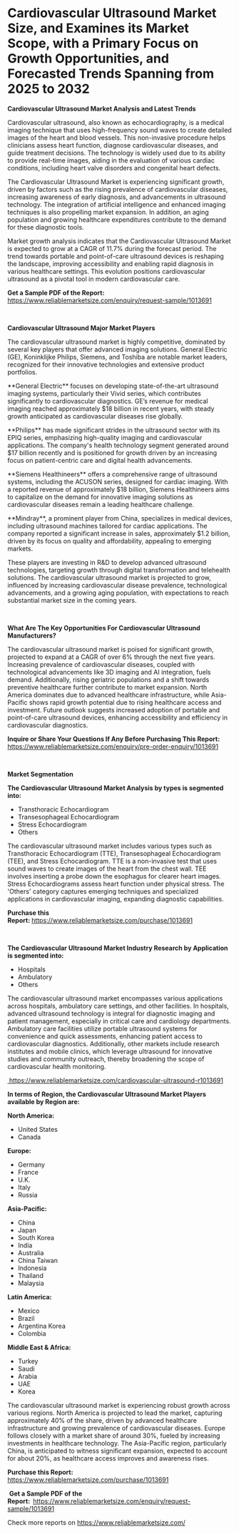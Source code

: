<p><h1>Cardiovascular Ultrasound Market Size, and Examines its Market Scope, with a Primary Focus on Growth Opportunities, and Forecasted Trends Spanning from 2025 to 2032</h1></p><p><strong>Cardiovascular Ultrasound Market Analysis and Latest Trends</strong></p>
<p><p>Cardiovascular ultrasound, also known as echocardiography, is a medical imaging technique that uses high-frequency sound waves to create detailed images of the heart and blood vessels. This non-invasive procedure helps clinicians assess heart function, diagnose cardiovascular diseases, and guide treatment decisions. The technology is widely used due to its ability to provide real-time images, aiding in the evaluation of various cardiac conditions, including heart valve disorders and congenital heart defects.</p><p>The Cardiovascular Ultrasound Market is experiencing significant growth, driven by factors such as the rising prevalence of cardiovascular diseases, increasing awareness of early diagnosis, and advancements in ultrasound technology. The integration of artificial intelligence and enhanced imaging techniques is also propelling market expansion. In addition, an aging population and growing healthcare expenditures contribute to the demand for these diagnostic tools.</p><p>Market growth analysis indicates that the Cardiovascular Ultrasound Market is expected to grow at a CAGR of 11.7% during the forecast period. The trend towards portable and point-of-care ultrasound devices is reshaping the landscape, improving accessibility and enabling rapid diagnosis in various healthcare settings. This evolution positions cardiovascular ultrasound as a pivotal tool in modern cardiovascular care.</p></p>
<p><strong>Get a Sample PDF of the Report:&nbsp;</strong> <a href="https://www.reliablemarketsize.com/enquiry/request-sample/1013691?utm_campaign=3185&utm_medium=2&utm_source=Github&utm_content=ia&utm_term=05032025&utm_id=cardiovascular-ultrasound">https://www.reliablemarketsize.com/enquiry/request-sample/1013691</a></p>
<p>&nbsp;</p>
<p><strong>Cardiovascular Ultrasound Major Market Players</strong></p>
<p><p>The cardiovascular ultrasound market is highly competitive, dominated by several key players that offer advanced imaging solutions. General Electric (GE), Koninklijke Philips, Siemens, and Toshiba are notable market leaders, recognized for their innovative technologies and extensive product portfolios.</p><p>**General Electric** focuses on developing state-of-the-art ultrasound imaging systems, particularly their Vivid series, which contributes significantly to cardiovascular diagnostics. GE’s revenue for medical imaging reached approximately $18 billion in recent years, with steady growth anticipated as cardiovascular diseases rise globally.</p><p>**Philips** has made significant strides in the ultrasound sector with its EPIQ series, emphasizing high-quality imaging and cardiovascular applications. The company's health technology segment generated around $17 billion recently and is positioned for growth driven by an increasing focus on patient-centric care and digital health advancements.</p><p>**Siemens Healthineers** offers a comprehensive range of ultrasound systems, including the ACUSON series, designed for cardiac imaging. With a reported revenue of approximately $18 billion, Siemens Healthineers aims to capitalize on the demand for innovative imaging solutions as cardiovascular diseases remain a leading healthcare challenge.</p><p>**Mindray**, a prominent player from China, specializes in medical devices, including ultrasound machines tailored for cardiac applications. The company reported a significant increase in sales, approximately $1.2 billion, driven by its focus on quality and affordability, appealing to emerging markets.</p><p>These players are investing in R&D to develop advanced ultrasound technologies, targeting growth through digital transformation and telehealth solutions. The cardiovascular ultrasound market is projected to grow, influenced by increasing cardiovascular disease prevalence, technological advancements, and a growing aging population, with expectations to reach substantial market size in the coming years.</p></p>
<p>&nbsp;</p>
<p><strong>What Are The Key Opportunities For Cardiovascular Ultrasound Manufacturers?</strong></p>
<p><p>The cardiovascular ultrasound market is poised for significant growth, projected to expand at a CAGR of over 6% through the next five years. Increasing prevalence of cardiovascular diseases, coupled with technological advancements like 3D imaging and AI integration, fuels demand. Additionally, rising geriatric populations and a shift towards preventive healthcare further contribute to market expansion. North America dominates due to advanced healthcare infrastructure, while Asia-Pacific shows rapid growth potential due to rising healthcare access and investment. Future outlook suggests increased adoption of portable and point-of-care ultrasound devices, enhancing accessibility and efficiency in cardiovascular diagnostics.</p></p>
<p><strong>Inquire or Share Your Questions If Any Before Purchasing This Report:</strong> <a href="https://www.reliablemarketsize.com/enquiry/pre-order-enquiry/1013691?utm_campaign=3185&utm_medium=2&utm_source=Github&utm_content=ia&utm_term=05032025&utm_id=cardiovascular-ultrasound">https://www.reliablemarketsize.com/enquiry/pre-order-enquiry/1013691</a></p>
<p>&nbsp;</p>
<p><strong>Market Segmentation</strong></p>
<p><strong>The Cardiovascular Ultrasound Market Analysis by types is segmented into:</strong></p>
<p><ul><li>Transthoracic Echocardiogram</li><li>Transesophageal Echocardiogram</li><li>Stress Echocardiogram</li><li>Others</li></ul></p>
<p><p>The cardiovascular ultrasound market includes various types such as Transthoracic Echocardiogram (TTE), Transesophageal Echocardiogram (TEE), and Stress Echocardiogram. TTE is a non-invasive test that uses sound waves to create images of the heart from the chest wall. TEE involves inserting a probe down the esophagus for clearer heart images. Stress Echocardiograms assess heart function under physical stress. The 'Others' category captures emerging techniques and specialized applications in cardiovascular imaging, expanding diagnostic capabilities.</p></p>
<p><strong>Purchase this Report:&nbsp;</strong><a href="https://www.reliablemarketsize.com/purchase/1013691?utm_campaign=3185&utm_medium=2&utm_source=Github&utm_content=ia&utm_term=05032025&utm_id=cardiovascular-ultrasound">https://www.reliablemarketsize.com/purchase/1013691</a></p>
<p>&nbsp;</p>
<p><strong>The Cardiovascular Ultrasound Market Industry Research by Application is segmented into:</strong></p>
<p><ul><li>Hospitals</li><li>Ambulatory</li><li>Others</li></ul></p>
<p><p>The cardiovascular ultrasound market encompasses various applications across hospitals, ambulatory care settings, and other facilities. In hospitals, advanced ultrasound technology is integral for diagnostic imaging and patient management, especially in critical care and cardiology departments. Ambulatory care facilities utilize portable ultrasound systems for convenience and quick assessments, enhancing patient access to cardiovascular diagnostics. Additionally, other markets include research institutes and mobile clinics, which leverage ultrasound for innovative studies and community outreach, thereby broadening the scope of cardiovascular health monitoring.</p></p>
<p><a href="https://www.reliablemarketsize.com/cardiovascular-ultrasound-r1013691?utm_campaign=3185&utm_medium=2&utm_source=Github&utm_content=ia&utm_term=05032025&utm_id=cardiovascular-ultrasound">&nbsp;https://www.reliablemarketsize.com/cardiovascular-ultrasound-r1013691</a></p>
<p><strong>In terms of Region, the Cardiovascular Ultrasound Market Players available by Region are:</strong></p>
<p>
    <p> <strong> North America: </strong>
        <ul>
            <li>United States</li>
            <li>Canada</li>
        </ul>
        </p> 
    <p> <strong> Europe: </strong>
        <ul>
            <li>Germany</li>
            <li>France</li>
            <li>U.K.</li>
            <li>Italy</li>
            <li>Russia</li>
        </ul>
        </p> 
    <p> <strong> Asia-Pacific: </strong>
        <ul>
            <li>China</li>
            <li>Japan</li>
            <li>South Korea</li>
            <li>India</li>
            <li>Australia</li>
            <li>China Taiwan</li>
            <li>Indonesia</li>
            <li>Thailand</li>
            <li>Malaysia</li>
        </ul>
        </p> 
    <p> <strong> Latin America: </strong>
        <ul>
            <li>Mexico</li>
            <li>Brazil</li>
            <li>Argentina Korea</li>
            <li>Colombia</li>
        </ul>
        </p> 
    <p> <strong> Middle East & Africa: </strong>
        <ul>
            <li>Turkey</li>
            <li>Saudi</li>
            <li>Arabia</li>
            <li>UAE</li>
            <li>Korea</li>
        </ul>
    </p>
    </p>
<p><p>The cardiovascular ultrasound market is experiencing robust growth across various regions. North America is projected to lead the market, capturing approximately 40% of the share, driven by advanced healthcare infrastructure and growing prevalence of cardiovascular diseases. Europe follows closely with a market share of around 30%, fueled by increasing investments in healthcare technology. The Asia-Pacific region, particularly China, is anticipated to witness significant expansion, expected to account for about 20%, as healthcare access improves and awareness rises.</p></p>
<p><strong>Purchase this Report: </strong><a href="https://www.reliablemarketsize.com/purchase/1013691?utm_campaign=3185&utm_medium=2&utm_source=Github&utm_content=ia&utm_term=05032025&utm_id=cardiovascular-ultrasound">https://www.reliablemarketsize.com/purchase/1013691</a></p>
<p>&nbsp;<strong>Get a Sample PDF of the Report:&nbsp;&nbsp;</strong><a href="https://www.reliablemarketsize.com/enquiry/request-sample/1013691?utm_campaign=3185&utm_medium=2&utm_source=Github&utm_content=ia&utm_term=05032025&utm_id=cardiovascular-ultrasound">https://www.reliablemarketsize.com/enquiry/request-sample/1013691</a></p>
<p><strong></strong></p>
<p>Check more reports on <a href="https://www.reliablemarketsize.com/?utm_campaign=3185&utm_medium=2&utm_source=Github&utm_content=ia&utm_term=05032025&utm_id=cardiovascular-ultrasound">https://www.reliablemarketsize.com/</a></p>